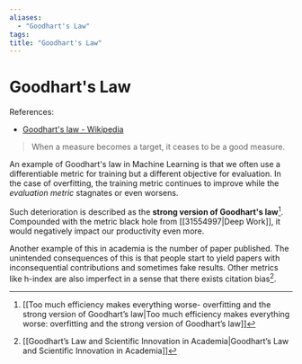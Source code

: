 ```yaml
---
aliases:
  - "Goodhart's Law"
tags:
title: "Goodhart's Law"
---
```


# Goodhart's Law

References:
- [Goodhart's law - Wikipedia](https://en.wikipedia.org/wiki/Goodhart%27s_law)

> When a measure becomes a target, it ceases to be a good measure.

An example of Goodhart's law in Machine Learning is that we often use a differentiable metric for training but a different objective for evaluation. In the case of overfitting, the training metric continues to improve while the *evaluation metric* stagnates or even worsens.

Such deterioration is described as the **strong version of Goodhart's law**[^1]. Compounded with the metric black hole from [[31554997|Deep Work]], it would negatively impact our productivity even more.

Another example of this in academia is the number of paper published. The unintended consequences of this is that people start to yield papers with inconsequential contributions and sometimes fake results. Other metrics like h-index are also imperfect in a sense that there exists citation bias[^2].

[^1]: [[Too much efficiency makes everything worse- overfitting and the strong version of Goodhart’s law|Too much efficiency makes everything worse: overfitting and the strong version of Goodhart’s law]]
[^2]: [[Goodhart’s Law and Scientific Innovation in Academia|Goodhart’s Law and Scientific Innovation in Academia]]